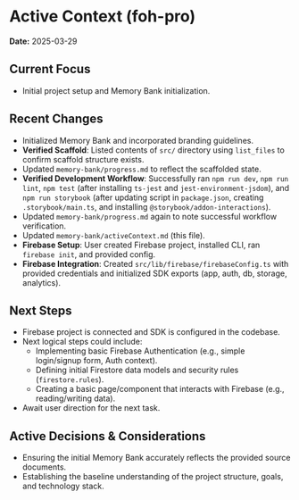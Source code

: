 # Active Context (foh-pro)

**Date:** 2025-03-29

## Current Focus

*   Initial project setup and Memory Bank initialization.

## Recent Changes

*   Initialized Memory Bank and incorporated branding guidelines.
*   **Verified Scaffold**: Listed contents of `src/` directory using `list_files` to confirm scaffold structure exists.
*   Updated `memory-bank/progress.md` to reflect the scaffolded state.
*   **Verified Development Workflow**: Successfully ran `npm run dev`, `npm run lint`, `npm test` (after installing `ts-jest` and `jest-environment-jsdom`), and `npm run storybook` (after updating script in `package.json`, creating `.storybook/main.ts`, and installing `@storybook/addon-interactions`).
*   Updated `memory-bank/progress.md` again to note successful workflow verification.
*   Updated `memory-bank/activeContext.md` (this file).
*   **Firebase Setup**: User created Firebase project, installed CLI, ran `firebase init`, and provided config.
*   **Firebase Integration**: Created `src/lib/firebase/firebaseConfig.ts` with provided credentials and initialized SDK exports (app, auth, db, storage, analytics).

## Next Steps

*   Firebase project is connected and SDK is configured in the codebase.
*   Next logical steps could include:
    *   Implementing basic Firebase Authentication (e.g., simple login/signup form, Auth context).
    *   Defining initial Firestore data models and security rules (`firestore.rules`).
    *   Creating a basic page/component that interacts with Firebase (e.g., reading/writing data).
*   Await user direction for the next task.

## Active Decisions & Considerations

*   Ensuring the initial Memory Bank accurately reflects the provided source documents.
*   Establishing the baseline understanding of the project structure, goals, and technology stack.
